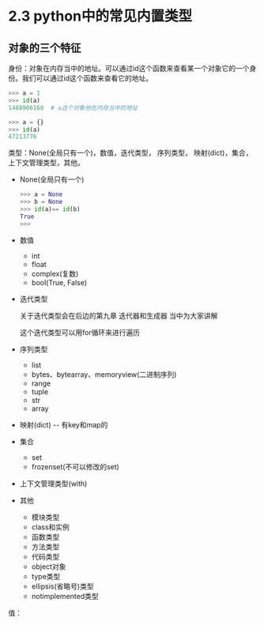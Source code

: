 # 2.3 python中的常见内置类型

## 对象的三个特征

身份：对象在内存当中的地址。可以通过id这个函数来查看某一个对象它的一个身份。我们可以通过id这个函数来查看它的地址。

```python
>>> a = 1
>>> id(a)
1488906160  # a这个对象他在内存当中的地址

>>> a = {}
>>> id(a)
47213776
```



类型：None(全局只有一个)，数值，迭代类型， 序列类型， 映射(dict)，集合，上下文管理类型，其他。
* None(全局只有一个)

  ```python
  >>> a = None
  >>> b = None
  >>> id(a)== id(b)
  True
  >>>
  ```

* 数值

  * int
  * float
  * complex(复数)
  * bool(True, False)

* 迭代类型

  关于迭代类型会在后边的第九章 迭代器和生成器 当中为大家讲解

  这个迭代类型可以用for循环来进行遍历

* 序列类型

  * list
  * bytes、bytearray、memoryview(二进制序列)
  * range
  * tuple
  * str
  * array

* 映射(dict)  -- 有key和map的

* 集合

  * set
  * frozenset(不可以修改的set)

* 上下文管理类型(with)

* 其他

  * 模块类型
  * class和实例
  * 函数类型
  * 方法类型
  * 代码类型
  * object对象
  * type类型
  * ellipsis(省略号)类型
  * notimplemented类型


值：